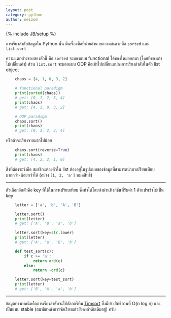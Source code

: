 ```yaml
---
layout: post
category: python
author: neizod
---
```

{% include JB/setup %}

การเรียงลำดับข้อมูลใน Python นั้น มีเครื่องมือที่ช่วยอำนวยความสะดวกคือ `sorted` และ `list.sort`

ความแตกต่างของสองตัวนี้ คือ `sorted` จะมองแบบ functional ได้ของใหม่ออกมา (โดยที่ของเก่าไม่เปลี่ยนค่า) ส่วน `list.sort` จะมองแบบ OOP คือเข้าไปเปลี่ยนแปลงการเรียงลำดับในตัว list object

```python
    chaos = [4, 1, 0, 3, 2]

    # functional paradigm
    print(sorted(chaos))
    # get: [0, 1, 2, 3, 4]
    print(chaos)
    # get: [4, 1, 0, 3, 2]

    # OOP paradigm
    chaos.sort()
    print(chaos)
    # get: [0, 1, 2, 3, 4]
```

หรือถ้าจะเรียงจากมากไปน้อย

```python
    chaos.sort(reverse=True)
    print(chaos)
    # get: [4, 3, 2, 1, 0]
```

สิ่งที่ต้องระวังคือ สมาชิกแต่ละตัวใน list ต้องอยู่ในรูปแบบของข้อมูลที่สามารถนำมาเปรียบเทียบมากกว่า-น้อยกว่าได้ (อย่าง `[1, 2, 'a']` หมดสิทธิ์)

---

ตัวเลือกอีกตัวคือ key ที่ใช้ในการเปรียบเทียบ ซึ่งทำได้โดยส่งผ่านฟังก์ชันที่รับค่า 1 ตัวแปรเข้าไปเป็น key

```python
    letter = ['a', 'b', 'A', 'B']

    letter.sort()
    print(letter)
    # get: ['A', 'B', 'a', 'b']

    letter.sort(key=str.lower)
    print(letter)
    # get: ['A', 'a', 'B', 'b']

    def test_sort(c):
        if c >= 'a':
            return ord(c)
        else:
            return -ord(c)

    letter.sort(key=test_sort)
    print(letter)
    # get: ['B', 'A', 'a', 'b']
```

---

ข้อมูลทางเทคนิคคือการเรียงลำดับจะใช้อัลกอริทึม [Timsort](http://en.wikipedia.org/wiki/Timsort) ซึ่งมีประสิทธิภาพที่ O(n log n) และเป็นแบบ stable (สมาชิกหลังการจัดเรียงแล้วยังคงลำดับเดิมอยู่) ครับ
